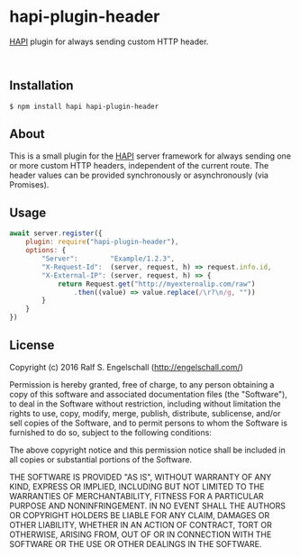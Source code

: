 
hapi-plugin-header
===================

[HAPI](http://hapijs.com/) plugin for always sending custom HTTP header.

<p/>
<img src="https://nodei.co/npm/hapi-plugin-header.png?downloads=true&stars=true" alt=""/>

<p/>
<img src="https://david-dm.org/rse/hapi-plugin-header.png" alt=""/>

Installation
------------

```shell
$ npm install hapi hapi-plugin-header
```

About
-----

This is a small plugin for the [HAPI](http://hapijs.com/) server
framework for always sending one or more custom HTTP headers,
independent of the current route. The header values can be provided
synchronously or asynchronously (via Promises).

Usage
-----

```js
await server.register({
    plugin: require("hapi-plugin-header"),
    options: {
        "Server":        "Example/1.2.3",
        "X-Request-Id":  (server, request, h) => request.info.id,
        "X-External-IP": (server, request, h) => {
            return Request.get("http://myexternalip.com/raw")
                .then((value) => value.replace(/\r?\n/g, ""))
        }
    }
})
```

License
-------

Copyright (c) 2016 Ralf S. Engelschall (http://engelschall.com/)

Permission is hereby granted, free of charge, to any person obtaining
a copy of this software and associated documentation files (the
"Software"), to deal in the Software without restriction, including
without limitation the rights to use, copy, modify, merge, publish,
distribute, sublicense, and/or sell copies of the Software, and to
permit persons to whom the Software is furnished to do so, subject to
the following conditions:

The above copyright notice and this permission notice shall be included
in all copies or substantial portions of the Software.

THE SOFTWARE IS PROVIDED "AS IS", WITHOUT WARRANTY OF ANY KIND,
EXPRESS OR IMPLIED, INCLUDING BUT NOT LIMITED TO THE WARRANTIES OF
MERCHANTABILITY, FITNESS FOR A PARTICULAR PURPOSE AND NONINFRINGEMENT.
IN NO EVENT SHALL THE AUTHORS OR COPYRIGHT HOLDERS BE LIABLE FOR ANY
CLAIM, DAMAGES OR OTHER LIABILITY, WHETHER IN AN ACTION OF CONTRACT,
TORT OR OTHERWISE, ARISING FROM, OUT OF OR IN CONNECTION WITH THE
SOFTWARE OR THE USE OR OTHER DEALINGS IN THE SOFTWARE.

